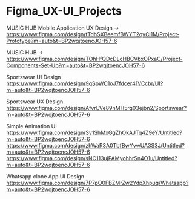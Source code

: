 # Figma_UX-UI_Projects
MUSIC HUB Mobile Application UX Design
-> https://www.figma.com/design/fTdhSXBeemfBWYT2qvCi1M/Project-Prototype?m=auto&t=BP2wqjtoencJOH57-6

MUSIC HUB
-> https://www.figma.com/design/TOhHfQDcDLcHBCVbxOPxaC/Project-Components-Set-Up?m=auto&t=BP2wqjtoencJOH57-6

Sportswear UI Design
https://www.figma.com/design/9qSpWC1oJ7fdcer41VCcbr/UI?m=auto&t=BP2wqjtoencJOH57-6

Sportswear UX Design
https://www.figma.com/design/AfvrEVe89nMH5rq03ejbn2/Sportswear?m=auto&t=BP2wqjtoencJOH57-6

Simple Animation UI
https://www.figma.com/design/Sv1ShMxGgZhOkAJTq4Z9eY/Untitled?m=auto&t=BP2wqjtoencJOH57-6
https://www.figma.com/design/zhWaR3A0TbfBwYvwUA3S3J/Untitled?m=auto&t=BP2wqjtoencJOH57-6
https://www.figma.com/design/sNC113ujPAMyohhrSn4O1u/Untitled?m=auto&t=BP2wqjtoencJOH57-6

Whatsapp clone App UI Design
https://www.figma.com/design/7P7pO0FBZMrZw2YdpXhpuq/Whatsapp?m=auto&t=BP2wqjtoencJOH57-6

